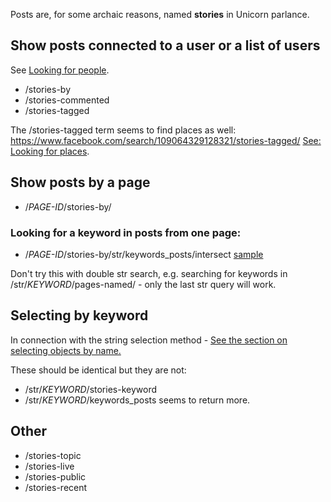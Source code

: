 Posts are, for some archaic reasons, named **stories** in Unicorn parlance.

## Show posts connected to a user or a list of users ##

See [Looking for people](fgs-people.md).

* /stories-by
* /stories-commented
* /stories-tagged

The /stories-tagged term seems to find places as well: https://www.facebook.com/search/109064329128321/stories-tagged/ [See: Looking for places](fgs-places.md).

## Show posts by a page ##

* /*PAGE-ID*/stories-by/

### Looking for a keyword in posts from one page: ###

* /*PAGE-ID*/stories-by/str/keywords_posts/intersect [sample](https://www.facebook.com/search/122816404437089/stories-by/str/bouffier/keywords_posts/intersect)

Don't try this with double str search, e.g. searching for keywords in /str/*KEYWORD*/pages-named/ - only the last str query will work.

## Selecting by keyword ##

In connection with the string selection method - [See the section on selecting objects by name.](../../wiki/The-basic-Graph-Search-grammar#selecting-by-name)

These should be identical but they are not: 

* /str/*KEYWORD*/stories-keyword
* /str/*KEYWORD*/keywords_posts seems to return more. 

## Other ##

* /stories-topic  
* /stories-live
* /stories-public
* /stories-recent
